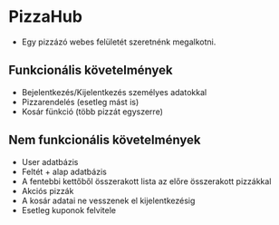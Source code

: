 # PizzaHub

  * Egy pizzázó webes felületét szeretnénk megalkotni.
  
## Funkcionális követelmények
  * Bejelentkezés/Kijelentkezés személyes adatokkal
  * Pizzarendelés (esetleg mást is)
  * Kosár fünkció (több pizzát egyszerre)
  
## Nem funkcionális követelmények
  * User adatbázis
  * Feltét + alap adatbázis
  * A fentebbi kettőből összerakott lista az előre összerakott pizzákkal
  * Akciós pizzák
  * A kosár adatai ne vesszenek el kijelentkezésig
  * Esetleg kuponok felvitele
  
## 
